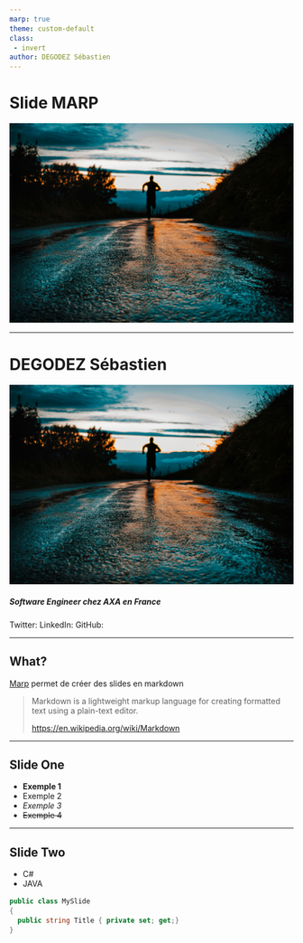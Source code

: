 ```yaml
---
marp: true
theme: custom-default
class:
 - invert
author: DEGODEZ Sébastien
---
```

<!--
_class:
 - lead
 - invert
paginate: skip
-->

# Slide MARP

![bg opacity:.7](./images/bg.jpg)

---
# DEGODEZ Sébastien

<!-- 
_class:
 - lead
 - invert
footer: ''
paginate: skip
-->
![bg opacity:.7](./images/bg.jpg)

##### Software Engineer chez AXA en France

<i class="fa-brands fa-twitter"></i> Twitter: 
<i class="fa-brands fa-linkedin"></i> LinkedIn: 
<i class="fa-brands fa-github"></i> GitHub: 

---
<!-- 
paginate: true
footer: 'DEGODEZ Sébastien - https://www.linkedin.com/in/sebastien-degodez'
-->
## What?

[Marp](https://marp.app/) permet de créer des slides en markdown

> Markdown is a lightweight markup language for creating formatted text using a plain-text editor.
>
> https://en.wikipedia.org/wiki/Markdown

---
## Slide One

* **Exemple 1**
* Exemple 2
* *Exemple 3*
* ~~Exemple 4~~


---
## Slide Two

- C#
- JAVA

```csharp
public class MySlide 
{
  public string Title { private set; get;}
}
```
